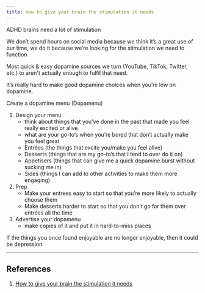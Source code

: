 ```yaml
---
title: How to give your brain the stimulation it needs
---
```


ADHD brains need a lot of stimulation

We don’t spend hours on social media because we think it’s a great use of our time, we do it because we’re looking for the stimulation we need to function

Most quick & easy dopamine sources we turn (YouTube, TikTok, Twitter, etc.) to aren't actually enough to fulfil that need.

It’s really hard to make good dopamine choices when you’re low on dopamine.

Create a dopamine menu (Dopamenu)

1. Design your menu
   - think about things that you’ve done in the past that made you feel really excited or alive
   - what are your go-to’s when you’re bored that don’t actually make you feel great
   - Entrées (the things that excite you/make you feel alive)
   - Desserts (things that are my go-to’s that I tend to over do it on)
   - Appetisers (things that can give me a quick dopamine burst without sucking me in)
   - Sides (things I can add to other activities to make them more engaging)
2. Prep
   - Make your entrees easy to start so that you’re more likely to actually choose them
   - Make desserts harder to start so that you don’t go for them over entrées all the time
3. Advertise your dopamenu
   - make copies of it and put it in hard-to-miss places

If the things you once found enjoyable are no longer enjoyable, then it could be depression

---

## References
1. [How to give your brain the stimulation it needs](https://www.youtube.com/watch?v=-6WCkTwW6xg)
